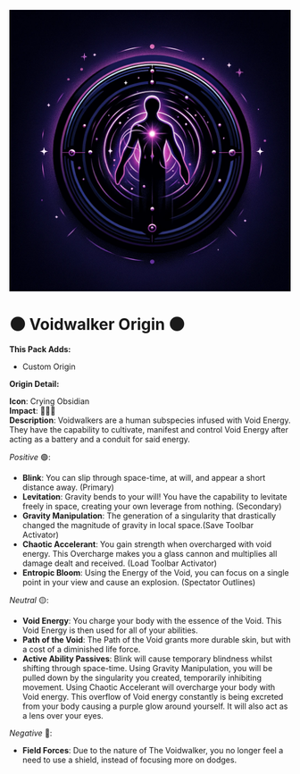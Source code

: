 <p align="center">
  <img src="https://raw.githubusercontent.com/0vergrown/Voidwalker-Origin/main/pack.png" alt="Voidwalker Origin cover"/>
</p>

# 🌑 Voidwalker Origin 🌑

**This Pack Adds:**
- Custom Origin

**Origin Detail:**

**Icon**: Crying Obsidian\
**Impact**: 🔴🔴🔴\
**Description**: Voidwalkers are a human subspecies infused with Void Energy. They have the capability to cultivate, manifest and control Void Energy after acting as a battery and a conduit for said energy.

*Positive* 🟢:
- **Blink**: You can slip through space-time, at will, and appear a short distance away. (Primary)
- **Levitation**: Gravity bends to your will! You have the capability to levitate freely in space, creating your own leverage from nothing. (Secondary)
- **Gravity Manipulation**: The generation of a singularity that drastically changed the magnitude of gravity in local space.(Save Toolbar Activator)
- **Chaotic Accelerant**: You gain strength when overcharged with void energy. This Overcharge makes you a glass cannon and multiplies all damage dealt and received. (Load Toolbar Activator)
- **Entropic Bloom**: Using the Energy of the Void, you can focus on a single point in your view and cause an explosion. (Spectator Outlines)

*Neutral* 🟡:
- **Void Energy**: You charge your body with the essence of the Void. This Void Energy is then used for all of your abilities.
- **Path of the Void**: The Path of the Void grants more durable skin, but with a cost of a diminished life force.
- **Active Ability Passives**: Blink will cause temporary blindness whilst shifting through space-time. Using Gravity Manipulation, you will be pulled down by the singularity you created, temporarily inhibiting movement. Using Chaotic Accelerant will overcharge your body with Void energy. This overflow of Void energy constantly is being excreted from your body causing a purple glow around yourself. It will also act as a lens over your eyes.

*Negative* 🔴:
- **Field Forces**: Due to the nature of The Voidwalker, you no longer feel a need to use a shield, instead of focusing more on dodges.
